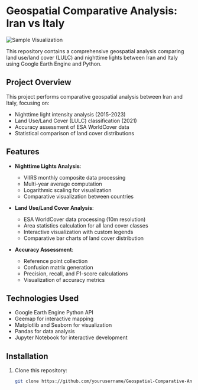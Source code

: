 # Geospatial Comparative Analysis: Iran vs Italy

![Sample Visualization](sample_image.png)

This repository contains a comprehensive geospatial analysis comparing land use/land cover (LULC) and nighttime lights between Iran and Italy using Google Earth Engine and Python.

## Project Overview

This project performs comparative geospatial analysis between Iran and Italy, focusing on:
- Nighttime light intensity analysis (2015-2023)
- Land Use/Land Cover (LULC) classification (2021)
- Accuracy assessment of ESA WorldCover data
- Statistical comparison of land cover distributions

## Features

- **Nighttime Lights Analysis**:
  - VIIRS monthly composite data processing
  - Multi-year average computation
  - Logarithmic scaling for visualization
  - Comparative visualization between countries

- **Land Use/Land Cover Analysis**:
  - ESA WorldCover data processing (10m resolution)
  - Area statistics calculation for all land cover classes
  - Interactive visualization with custom legends
  - Comparative bar charts of land cover distribution

- **Accuracy Assessment**:
  - Reference point collection
  - Confusion matrix generation
  - Precision, recall, and F1-score calculations
  - Visualization of accuracy metrics

## Technologies Used

- Google Earth Engine Python API
- Geemap for interactive mapping
- Matplotlib and Seaborn for visualization
- Pandas for data analysis
- Jupyter Notebook for interactive development

## Installation

1. Clone this repository:
   ```bash
   git clone https://github.com/yourusername/Geospatial-Comparative-Analysis.git
